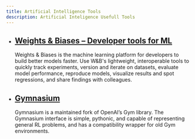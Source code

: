 ```yaml
---
title: Artificial Intelligence Tools
description: Artificial Inteligence Usefull Tools
---
```


- ## [Weights & Biases – Developer tools for ML](https://wandb.ai/site)
  Weights & Biases is the machine learning platform for developers to build better models faster. Use W&B's lightweight, interoperable tools to quickly track experiments, version and iterate on datasets, evaluate model performance, reproduce models, visualize results and spot regressions, and share findings with colleagues.
- ## [Gymnasium](https://gym.openai.com/)
  Gymnasium is a maintained fork of OpenAI’s Gym library. The Gymnasium interface is simple, pythonic, and capable of representing general RL problems, and has a compatibility wrapper for old Gym environments.
